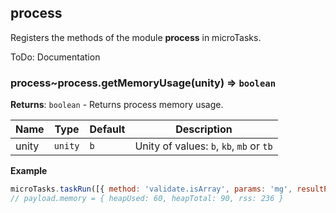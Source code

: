 <a name="module_process"></a>

## process
Registers the methods of the module **process** in microTasks.

ToDo: Documentation

<a name="module_process..process.getMemoryUsage"></a>

### process~process.getMemoryUsage(unity) ⇒ <code>boolean</code>
**Returns**: <code>boolean</code> - Returns process memory usage.  

| Name | Type | Default | Description |
| --- | --- | --- | --- |
| unity | <code>unity</code> | <code>b</code> | Unity of values: `b`, `kb`, `mb` or `tb` |

**Example**  
```js
microTasks.taskRun([{ method: 'validate.isArray', params: 'mg', resultPath: 'memory' }])
// payload.memory = { heapUsed: 60, heapTotal: 90, rss: 236 }
```
